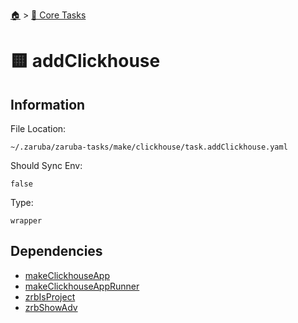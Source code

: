 <!--startTocHeader-->
[🏠](../README.md) > [🥝 Core Tasks](README.md)
# 🟨 addClickhouse
<!--endTocHeader-->

## Information

File Location:

    ~/.zaruba/zaruba-tasks/make/clickhouse/task.addClickhouse.yaml

Should Sync Env:

    false

Type:

    wrapper


## Dependencies

* [makeClickhouseApp](make-clickhouse-app.md)
* [makeClickhouseAppRunner](make-clickhouse-app-runner.md)
* [zrbIsProject](zrb-is-project.md)
* [zrbShowAdv](zrb-show-adv.md)
<!--startTocSubtopic-->

<!--endTocSubtopic-->